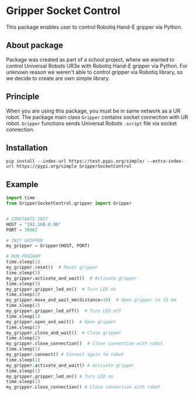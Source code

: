 # Gripper Socket Control

This package enables user to control Robotiq Hand-E gripper via Python.

## About package

Package was created as part of a school project, where we wanted to control Universal Robots UR3e with Robotiq Hand-E gripper via Python. For unknown reason we weren't able to control gripper via Robotiq library, so we decide to create are own simple library.

## Principle

When you are using this package, you must be in same network as a UR robot. The package main class `Gripper` contains socket connection with UR robot. `Gripper` functions sends Universal Robots `.script` file via socket connection.

## Installation 

```
pip install --index-url https://test.pypi.org/simple/ --extra-index-url https://pypi.org/simple GripperSocketControl
```

## Example

``` python
import time
from GripperSocketControl.gripper import Gripper


# CONSTANTS INIT
HOST = "192.168.0.96"
PORT = 30002

# INIT GRIPPER
my_gripper = Gripper(HOST, PORT)

# RUN PROGRAM
time.sleep(1)
my_gripper.reset()  # Reset gripper
time.sleep(3)
my_gripper.activate_and_wait()  # Activate gripper
time.sleep(3)
my_gripper.gripper_led_on()  # Turn LED on
time.sleep(2)
my_gripper.move_and_wait_mm(distance=10)  # Open gripper to 10 mm
time.sleep(2)
my_gripper.gripper_led_off()  # Turn LED off
time.sleep(1)
my_gripper.open_and_wait()  # Open gripper
time.sleep(2)
my_gripper.close_and_wait()  # Close gripper
time.sleep(2)
my_gripper.close_connection()  # Close connection with robot
time.sleep(1)
my_gripper.connect() # Connect again to robot
time.sleep(1)
my_gripper.activate_and_wait() # Activate gripper
time.sleep(1)
my_gripper.gripper_led_on() # Turn LED on
time.sleep(1)
my_gripper.close_connection() # Close connection with robot
```